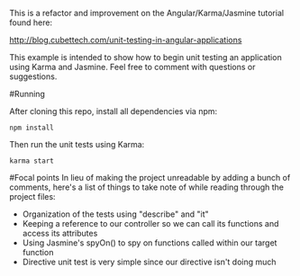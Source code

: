 This is a refactor and improvement on the Angular/Karma/Jasmine tutorial found here:

http://blog.cubettech.com/unit-testing-in-angular-applications

This example is intended to show how to begin unit testing an application using Karma and Jasmine.  Feel free to comment with questions or suggestions.

#Running

After cloning this repo, install all dependencies via npm:

```
npm install
```

Then run the unit tests using Karma:
```
karma start
```

#Focal points
In lieu of making the project unreadable by adding a bunch of comments, here's a list of things to take note of while reading through the project files:

* Organization of the tests using "describe" and "it"
* Keeping a reference to our controller so we can call its functions and access its attributes
* Using Jasmine's spyOn() to spy on functions called within our target function
* Directive unit test is very simple since our directive isn't doing much
